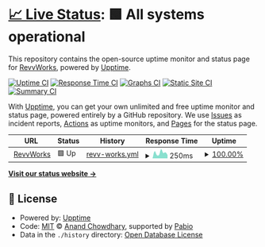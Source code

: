 # [📈 Live Status](https://upptime.revv.works): <!--live status--> **🟩 All systems operational**

This repository contains the open-source uptime monitor and status page for [RevvWorks](https://upptime.revv.works), powered by [Upptime](https://github.com/upptime/upptime).

[![Uptime CI](https://github.com/RevvWorks/upptime/workflows/Uptime%20CI/badge.svg)](https://github.com/RevvWorks/upptime/actions?query=workflow%3A%22Uptime+CI%22)
[![Response Time CI](https://github.com/RevvWorks/upptime/workflows/Response%20Time%20CI/badge.svg)](https://github.com/RevvWorks/upptime/actions?query=workflow%3A%22Response+Time+CI%22)
[![Graphs CI](https://github.com/RevvWorks/upptime/workflows/Graphs%20CI/badge.svg)](https://github.com/RevvWorks/upptime/actions?query=workflow%3A%22Graphs+CI%22)
[![Static Site CI](https://github.com/RevvWorks/upptime/workflows/Static%20Site%20CI/badge.svg)](https://github.com/RevvWorks/upptime/actions?query=workflow%3A%22Static+Site+CI%22)
[![Summary CI](https://github.com/RevvWorks/upptime/workflows/Summary%20CI/badge.svg)](https://github.com/RevvWorks/upptime/actions?query=workflow%3A%22Summary+CI%22)

With [Upptime](https://upptime.js.org), you can get your own unlimited and free uptime monitor and status page, powered entirely by a GitHub repository. We use [Issues](https://github.com/RevvWorks/upptime/issues) as incident reports, [Actions](https://github.com/RevvWorks/upptime/actions) as uptime monitors, and [Pages](https://upptime.revv.works) for the status page.

<!--start: status pages-->
<!-- This summary is generated by Upptime (https://github.com/upptime/upptime) -->
<!-- Do not edit this manually, your changes will be overwritten -->
<!-- prettier-ignore -->
| URL | Status | History | Response Time | Uptime |
| --- | ------ | ------- | ------------- | ------ |
| <img alt="" src="https://icons.duckduckgo.com/ip3/revv.works.ico" height="13"> [RevvWorks](https://revv.works) | 🟩 Up | [revv-works.yml](https://github.com/RevvWorks/upptime/commits/HEAD/history/revv-works.yml) | <details><summary><img alt="Response time graph" src="./graphs/revv-works/response-time-week.png" height="20"> 250ms</summary><br><a href="https://upptime.revv.works/history/revv-works"><img alt="Response time 277" src="https://img.shields.io/endpoint?url=https%3A%2F%2Fraw.githubusercontent.com%2FRevvWorks%2Fupptime%2FHEAD%2Fapi%2Frevv-works%2Fresponse-time.json"></a><br><a href="https://upptime.revv.works/history/revv-works"><img alt="24-hour response time 264" src="https://img.shields.io/endpoint?url=https%3A%2F%2Fraw.githubusercontent.com%2FRevvWorks%2Fupptime%2FHEAD%2Fapi%2Frevv-works%2Fresponse-time-day.json"></a><br><a href="https://upptime.revv.works/history/revv-works"><img alt="7-day response time 250" src="https://img.shields.io/endpoint?url=https%3A%2F%2Fraw.githubusercontent.com%2FRevvWorks%2Fupptime%2FHEAD%2Fapi%2Frevv-works%2Fresponse-time-week.json"></a><br><a href="https://upptime.revv.works/history/revv-works"><img alt="30-day response time 277" src="https://img.shields.io/endpoint?url=https%3A%2F%2Fraw.githubusercontent.com%2FRevvWorks%2Fupptime%2FHEAD%2Fapi%2Frevv-works%2Fresponse-time-month.json"></a><br><a href="https://upptime.revv.works/history/revv-works"><img alt="1-year response time 277" src="https://img.shields.io/endpoint?url=https%3A%2F%2Fraw.githubusercontent.com%2FRevvWorks%2Fupptime%2FHEAD%2Fapi%2Frevv-works%2Fresponse-time-year.json"></a></details> | <details><summary><a href="https://upptime.revv.works/history/revv-works">100.00%</a></summary><a href="https://upptime.revv.works/history/revv-works"><img alt="All-time uptime 100.00%" src="https://img.shields.io/endpoint?url=https%3A%2F%2Fraw.githubusercontent.com%2FRevvWorks%2Fupptime%2FHEAD%2Fapi%2Frevv-works%2Fuptime.json"></a><br><a href="https://upptime.revv.works/history/revv-works"><img alt="24-hour uptime 100.00%" src="https://img.shields.io/endpoint?url=https%3A%2F%2Fraw.githubusercontent.com%2FRevvWorks%2Fupptime%2FHEAD%2Fapi%2Frevv-works%2Fuptime-day.json"></a><br><a href="https://upptime.revv.works/history/revv-works"><img alt="7-day uptime 100.00%" src="https://img.shields.io/endpoint?url=https%3A%2F%2Fraw.githubusercontent.com%2FRevvWorks%2Fupptime%2FHEAD%2Fapi%2Frevv-works%2Fuptime-week.json"></a><br><a href="https://upptime.revv.works/history/revv-works"><img alt="30-day uptime 100.00%" src="https://img.shields.io/endpoint?url=https%3A%2F%2Fraw.githubusercontent.com%2FRevvWorks%2Fupptime%2FHEAD%2Fapi%2Frevv-works%2Fuptime-month.json"></a><br><a href="https://upptime.revv.works/history/revv-works"><img alt="1-year uptime 100.00%" src="https://img.shields.io/endpoint?url=https%3A%2F%2Fraw.githubusercontent.com%2FRevvWorks%2Fupptime%2FHEAD%2Fapi%2Frevv-works%2Fuptime-year.json"></a></details>

<!--end: status pages-->

[**Visit our status website →**](https://upptime.revv.works)

## 📄 License

- Powered by: [Upptime](https://github.com/upptime/upptime)
- Code: [MIT](./LICENSE) © [Anand Chowdhary](https://anandchowdhary.com), supported by [Pabio](https://pabio.com)
- Data in the `./history` directory: [Open Database License](https://opendatacommons.org/licenses/odbl/1-0/)
